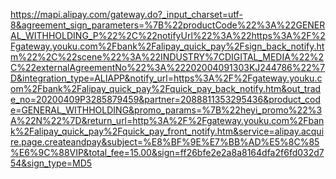 

https://mapi.alipay.com/gateway.do?_input_charset=utf-8&agreement_sign_parameters=%7B%22productCode%22%3A%22GENERAL_WITHHOLDING_P%22%2C%22notifyUrl%22%3A%22https%3A%2F%2Fgateway.youku.com%2Fbank%2Falipay_quick_pay%2Fsign_back_notify.htm%22%2C%22scene%22%3A%22INDUSTRY%7CDIGITAL_MEDIA%22%2C%22externalAgreementNo%22%3A%22202004091303KJ244786%22%7D&integration_type=ALIAPP&notify_url=https%3A%2F%2Fgateway.youku.com%2Fbank%2Falipay_quick_pay%2Fquick_pay_back_notify.htm&out_trade_no=20200409P3285879459&partner=2088811353295436&product_code=GENERAL_WITHHOLDING&promo_params=%7B%22heyi_promo%22%3A%22N%22%7D&return_url=http%3A%2F%2Fgateway.youku.com%2Fbank%2Falipay_quick_pay%2Fquick_pay_front_notify.htm&service=alipay.acquire.page.createandpay&subject=%E8%BF%9E%E7%BB%AD%E5%8C%85%E6%9C%88VIP&total_fee=15.00&sign=ff26bfe2e2a8a8164dfa2f6fd032d754&sign_type=MD5
